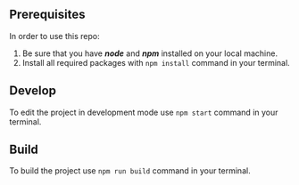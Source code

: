## Prerequisites
In order to use this repo:

1. Be sure that you have ***node*** and ***npm*** installed on your local machine.
2. Install all required packages with ```npm install``` command in your terminal.


## Develop
To edit the project in development mode use ```npm start``` command in your terminal.

## Build
To build the project use ```npm run build``` command in your terminal.

